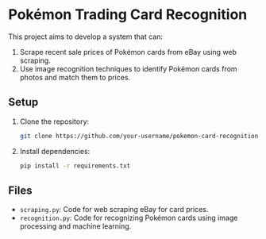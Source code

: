 # Pokémon Trading Card Recognition

This project aims to develop a system that can:
1. Scrape recent sale prices of Pokémon cards from eBay using web scraping.
2. Use image recognition techniques to identify Pokémon cards from photos and match them to prices.

## Setup
1. Clone the repository:
    ```bash
    git clone https://github.com/your-username/pokemon-card-recognition.git <optionalname>
    ```
2. Install dependencies:
    ```bash
    pip install -r requirements.txt
    ```

## Files
- `scraping.py`: Code for web scraping eBay for card prices.
- `recognition.py`: Code for recognizing Pokémon cards using image processing and machine learning.
